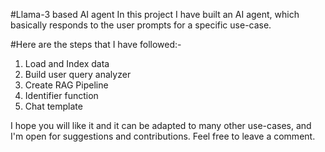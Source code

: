 #Llama-3 based AI agent
  In this project I have built an AI agent, which basically responds to the user prompts for a specific use-case.

#Here are the steps that I have followed:-
  1) Load and Index data
  2) Build user query analyzer
  3) Create RAG Pipeline
  4) Identifier function
  5) Chat template

  I hope you will like it and it can be adapted to many other use-cases, and I'm open for suggestions and contributions. Feel free to leave a comment.
